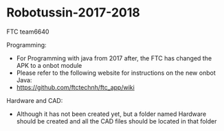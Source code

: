 # Robotussin-2017-2018
FTC team6640

Programming: 
 * For Programming with java from 2017 after, the FTC has changed the APK to a onbot module
 * Please refer to the following website for instructions on the new onbot Java:
 * https://github.com/ftctechnh/ftc_app/wiki

Hardware and CAD:
 * Although it has not been created yet, but a folder named Hardware should be created and all the CAD files should be located in that folder
